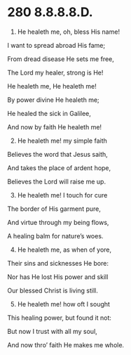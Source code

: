 # 280 8.8.8.8.D.

1.  He healeth me, oh, bless His name!

I want to spread abroad His fame;

From dread disease He sets me free,

The Lord my healer, strong is He!

He healeth me, He healeth me!

By power divine He healeth me;

He healed the sick in Galilee,

And now by faith He healeth me!

2.  He healeth me! my simple faith

Believes the word that Jesus saith,

And takes the place of ardent hope,

Believes the Lord will raise me up.

3.  He healeth me! I touch for cure

The border of His garment pure,

And virtue through my being flows,

A healing balm for nature’s woes.

4.  He healeth me, as when of yore,

Their sins and sicknesses He bore:

Nor has He lost His power and skill

Our blessed Christ is living still.

5.  He healeth me! how oft I sought

This healing power, but found it not:

But now I trust with all my soul,

And now thro’ faith He makes me whole.

